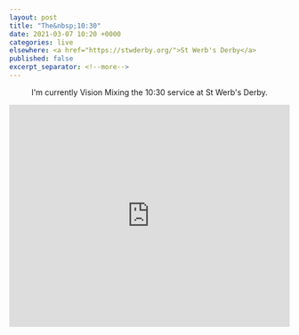 ```yaml
---
layout: post
title: "The&nbsp;10:30"
date: 2021-03-07 10:20 +0000
categories: live
elsewhere: <a href="https://stwderby.org/">St Werb's Derby</a>
published: false
excerpt_separator: <!--more-->
---
```

<p style="text-align: center;">I'm currently Vision Mixing the 10:30 service at St Werb's Derby.</p>

<iframe width="100%" height="400em" src="https://www.youtube.com/embed/gTFCpD41Wq0" frameborder="0" allow="accelerometer; autoplay; clipboard-write; encrypted-media; gyroscope; picture-in-picture" allowfullscreen></iframe>

<!--more-->